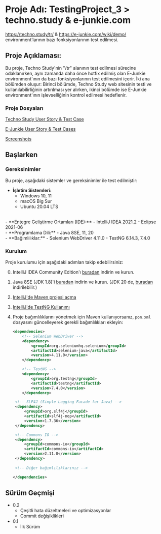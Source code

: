 # Proje Adı: TestingProject_3 > techno.study & e-junkie.com
https://techno.study/tr/  &  https://e-junkie.com/wiki/demo/  environment’larının bazı fonksiyonlarının test edilmesi.

## Proje Açıklaması:
Bu proje, Techno Study'nin "/tr" alanının test edilmesi sürecine odaklanırken, aynı zamanda daha önce hotfix edilmiş olan E-Junkie environment'ının da bazı fonksiyonlarının test edilmesini içerir. İki ana bölümden oluşur: Birinci bölümde, Techno Study web sitesinin testi ve kullanılabilirliğinin artırılması yer alırken, ikinci bölümde ise E-Junkie environment'ının işlevselliğinin kontrol edilmesi hedeflenir.

### Proje Dosyaları
[Techno Study User Story & Test Case](https://docs.google.com/spreadsheets/d/1bj8hUQpKCPcmBBXvw10sdSty96mn-lTe/edit?usp=drive_link&ouid=108357966207576195639&rtpof=true&sd=true)

[E-Junkie User Story & Test Cases](https://docs.google.com/spreadsheets/d/1kX-Inssewg-ZS_opwR4XcXJ1GYjoaHJ9/edit?usp=drive_link&ouid=108357966207576195639&rtpof=true&sd=true)

[Screenshots](https://drive.google.com/drive/folders/1qRt0JuKU38YVHPPfabLohDIbW4kgtpGz?usp=drive_link)

## Başlarken

### Gereksinimler

Bu proje, aşağıdaki sistemler ve gereksinimler ile test edilmiştir:

- **İşletim Sistemleri:**
    - Windows 10, 11
    - macOS Big Sur
    - Ubuntu 20.04 LTS   
<br>
- **Entegre Geliştirme Ortamları (IDE):**
    - IntelliJ IDEA 2021.2
    - Eclipse 2021-06   
<br>
- **Programlama Dili:**
    - Java 8SE, 11, 20   
<br>
- **Bağımlılıklar:**
    - Selenium WebDriver 4.11.0
    - TestNG 6.14.3, 7.4.0   

### Kurulum
Proje kurulumu için aşağıdaki adımları takip edebilirsiniz:

0. IntelliJ IDEA Community Edition'ı [buradan](https://www.jetbrains.com/idea/download/) indirin ve kurun.
1. Java 8SE (JDK 1.8)'i [buradan](https://www.oracle.com/java/technologies/downloads/#java8-windows) indirin ve kurun.
   (JDK 20 de, [buradan](https://www.oracle.com/java/technologies/downloads/#java20) indirilebilir.)
2. [IntelliJ'de Maven projesi açma](https://www.jetbrains.com/help/idea/maven-support.html#create_new_maven_project) 
3. [IntelliJ'de TestNG Kullanımı](https://www.jetbrains.com/help/idea/testng.html)
4. Proje bağımlılıklarını yönetmek için Maven kullanıyorsanız, `pom.xml` dosyasını güncelleyerek gerekli bağımlılıkları ekleyin:

   ```xml
   <dependencies>
       <!-- Selenium WebDriver -->
       <dependency>
           <groupId>org.seleniumhq.selenium</groupId>
           <artifactId>selenium-java</artifactId>
           <version>4.11.0</version>
       </dependency>
   
       <!-- TestNG -->
       <dependency>
           <groupId>org.testng</groupId>
           <artifactId>testng</artifactId>
           <version>7.4.0</version>
       </dependency>

    <!-- SLF4J (Simple Logging Facade for Java) -->
    <dependency>
        <groupId>org.slf4j</groupId>
        <artifactId>slf4j-nop</artifactId>
        <version>1.7.36</version>
    </dependency>

    <!-- Commons IO -->
    <dependency>
        <groupId>commons-io</groupId>
        <artifactId>commons-io</artifactId>
        <version>2.11.0</version>
    </dependency>
    
    <!-- Diğer bağımlılıklarınız -->
   
   </dependencies>

## Sürüm Geçmişi

* 0.2
    * Çeşitli hata düzeltmeleri ve optimizasyonlar
    * Commit değişiklikleri
* 0.1
    * İlk Sürüm
